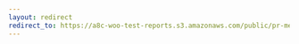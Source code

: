 ```yaml
---
layout: redirect
redirect_to: https://a8c-woo-test-reports.s3.amazonaws.com/public/pr-merge/39697/e2e/index.html
---
```

